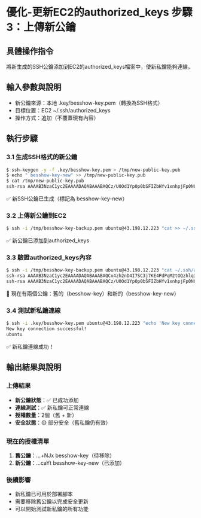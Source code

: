 # 優化-更新EC2的authorized_keys 步驟 3：上傳新公鑰

## 具體操作指令
將新生成的SSH公鑰添加到EC2的authorized_keys檔案中，使新私鑰能夠連線。

## 輸入參數與說明
- 新公鑰來源：本地 .key/besshow-key.pem（轉換為SSH格式）
- 目標位置：EC2 ~/.ssh/authorized_keys
- 操作方式：追加（不覆蓋現有內容）

## 執行步驟

### 3.1 生成SSH格式的新公鑰
```bash
$ ssh-keygen -y -f .key/besshow-key.pem > /tmp/new-public-key.pub
$ echo " besshow-key-new" >> /tmp/new-public-key.pub
$ cat /tmp/new-public-key.pub
ssh-rsa AAAAB3NzaC1yc2EAAAADAQABAAABAQCz/U0Od1Yp0p0bSFIZbHYv1xnhpjFp0NOU6B9YK/VJQ6PVjzhqES2WVbw/58kpNigIFafN20/ggrDkqM9DLsdB4KAqODpiTGIfDET9elwb5/rJXWz6e7/pgNXMKEi6cieStOpX9UVkN2Ednwdzv6HlsYbyuzyhw4bpCHAddogj1rppuISlXHMMQ8Z4gAfYYu285bzBYIO1JGWJ1vSdnvG7nbqKdUPaEKdzFUfihdUzbuE7VNKsdklhWQmpLe506chBwHpfLvJifGB27b1D6hcjxnlg0gpfuOdF0bo53L9uCrVltD7haO/erVW7lOo+1xunfCq7RcrEbxnEU/CwcaYt besshow-key-new
```
✅ 新SSH公鑰已生成（標記為 besshow-key-new）

### 3.2 上傳新公鑰到EC2
```bash
$ ssh -i /tmp/besshow-key-backup.pem ubuntu@43.198.12.223 "cat >> ~/.ssh/authorized_keys" < /tmp/new-public-key.pub
```
✅ 新公鑰已添加到authorized_keys

### 3.3 驗證authorized_keys內容
```bash
$ ssh -i /tmp/besshow-key-backup.pem ubuntu@43.198.12.223 "cat ~/.ssh/authorized_keys"
ssh-rsa AAAAB3NzaC1yc2EAAAADAQABAAABAQCx4zh2nD4I7SC3j7KE4PdPqM2tOQzhlq3BCLqhhc7bjwUj0emgyFDCfVsbLgyy56awpDoV6YDZMJSsp9i7wxaUXqjeJi4T6ZvZvDykGQQwXF9Q1xNGKB0UN7Y0Fie1mrkAUXwwb9m1jmpnMYq9LATsCTVuFSpvo/kshxSfrkZrxlzcQ0knxxR9kKoR+Id5CY/yltxHzuak7fcvB+rjzo9ZcOj1+Ca1ZcKfNbVBlRJgxVpufP4jS1cnT459Ymb6dd+98bGiSNvp4zV8FjYhskXfgb/8xdeHUN+VkicRWOSW8h0pkF3PFkWFZepIK8aL2iCNBviIs1Y+p2t1bVmp+NJx besshow-key
ssh-rsa AAAAB3NzaC1yc2EAAAADAQABAAABAQCz/U0Od1Yp0p0bSFIZbHYv1xnhpjFp0NOU6B9YK/VJQ6PVjzhqES2WVbw/58kpNigIFafN20/ggrDkqM9DLsdB4KAqODpiTGIfDET9elwb5/rJXWz6e7/pgNXMKEi6cieStOpX9UVkN2Ednwdzv6HlsYbyuzyhw4bpCHAddogj1rppuISlXHMMQ8Z4gAfYYu285bzBYIO1JGWJ1vSdnvG7nbqKdUPaEKdzFUfihdUzbuE7VNKsdklhWQmpLe506chBwHpfLvJifGB27b1D6hcjxnlg0gpfuOdF0bo53L9uCrVltD7haO/erVW7lOo+1xunfCq7RcrEbxnEU/CwcaYt besshow-key-new
```
📝 現在有兩個公鑰：舊的（besshow-key）和新的（besshow-key-new）

### 3.4 測試新私鑰連線
```bash
$ ssh -i .key/besshow-key.pem ubuntu@43.198.12.223 "echo 'New key connection successful!' && whoami"
New key connection successful!
ubuntu
```
✅ 新私鑰連線成功！

## 輸出結果與說明

### 上傳結果
- **新公鑰狀態**：✅ 已成功添加
- **連線測試**：✅ 新私鑰可正常連線
- **授權數量**：2個（舊 + 新）
- **安全狀態**：🟡 部分安全（舊私鑰仍有效）

### 現在的授權清單
1. **舊公鑰**：...+NJx besshow-key（待移除）
2. **新公鑰**：...caYt besshow-key-new（已添加）

### 後續影響
- 新私鑰已可用於部署腳本
- 需要移除舊公鑰以完成安全更新
- 可以開始測試新私鑰的所有功能